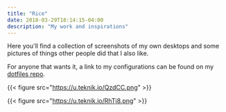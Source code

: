 ```yaml
---
title: "Rice"
date: 2018-03-29T18:14:15-04:00
description: "My work and inspirations"
---
```


Here you'll find a collection of screenshots of my own desktops and some pictures of things other people did that I also like.

For anyone that wants it, a link to my configurations can be found on my [dotfiles repo](https://github.com/donniebishop/dotfiles).

{{< figure src="https://u.teknik.io/QzdCC.png" >}}

{{< figure src="https://u.teknik.io/RhTj8.png" >}}